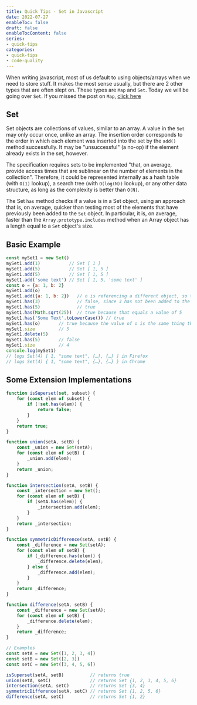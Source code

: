 ```yaml
---
title: Quick Tips - Set in Javascript
date: 2022-07-27
enableToc: false
draft: false
enableTocContent: false
series:
- quick-tips
categories:
- quick-tips
- code-quality
---
```


When writing javascript, most of us default to using objects/arrays when we need to store stuff. It makes the most sense usually, but there are 2 other types that are often slept on. These types are `Map` and `Set`. Today we will be going over `Set`. If you missed the post on `Map`, [click here](/posts/quick-tips/javascript-map/)

## Set

Set objects are collections of values, similar to an array. A value in the `Set` may only occur once, unlike an array. The insertion order corresponds to the order in which each element was inserted into the set by the `add()` method successfully. It may be "unsuccessful" (a no-op) if the element already exists in the set, however.

The specification requires sets to be implemented "that, on average, provide access times that are sublinear on the number of elements in the collection". Therefore, it could be represented internally as a hash table (with `O(1)` lookup), a search tree (with `O(log(N))` lookup), or any other data structure, as long as the complexity is better than `O(N)`.

The Set `has` method checks if a value is in a Set object, using an approach that is, on average, quicker than testing most of the elements that have previously been added to the `Set` object. In particular, it is, on average, faster than the `Array.prototype.includes` method when an Array object has a length equal to a `Set` object's size.

## Basic Example

```javascript
const mySet1 = new Set()
mySet1.add(1)           // Set [ 1 ]
mySet1.add(5)           // Set [ 1, 5 ]
mySet1.add(5)           // Set [ 1, 5 ]
mySet1.add('some text') // Set [ 1, 5, 'some text' ]
const o = {a: 1, b: 2}
mySet1.add(o)
mySet1.add({a: 1, b: 2})   // o is referencing a different object, so this is okay
mySet1.has(3)              // false, since 3 has not been added to the set
mySet1.has(5)              // true
mySet1.has(Math.sqrt(25))  // true because that equals a value of 5
mySet1.has('Some Text'.toLowerCase()) // true
mySet1.has(o)       // true because the value of o is the same thing that was added so its the same object equality
mySet1.size         // 5
mySet1.delete(5)
mySet1.has(5)       // false
mySet1.size         // 4
console.log(mySet1)
// logs Set(4) [ 1, "some text", {…}, {…} ] in Firefox
// logs Set(4) { 1, "some text", {…}, {…} } in Chrome
```


## Some Extension Implementations

```javascript
function isSuperset(set, subset) {
	for (const elem of subset) {
		if (!set.has(elem)) {
			return false;
		}
	}
  	return true;
}

function union(setA, setB) {
	const _union = new Set(setA);
	for (const elem of setB) {
		_union.add(elem);
	}
  	return _union;
}

function intersection(setA, setB) {
	const _intersection = new Set();
	for (const elem of setB) {
		if (setA.has(elem)) {
			_intersection.add(elem);
		}
	}
	return _intersection;
}

function symmetricDifference(setA, setB) {
	const _difference = new Set(setA);
	for (const elem of setB) {
		if (_difference.has(elem)) {
			_difference.delete(elem);
		} else {
			_difference.add(elem);
		}
	}
	return _difference;
}

function difference(setA, setB) {
	const _difference = new Set(setA);
	for (const elem of setB) {
		_difference.delete(elem);
	}
	return _difference;
}

// Examples
const setA = new Set([1, 2, 3, 4])
const setB = new Set([2, 3])
const setC = new Set([3, 4, 5, 6])

isSuperset(setA, setB)          // returns true
union(setA, setC)               // returns Set {1, 2, 3, 4, 5, 6}
intersection(setA, setC)        // returns Set {3, 4}
symmetricDifference(setA, setC) // returns Set {1, 2, 5, 6}
difference(setA, setC)          // returns Set {1, 2}
```
